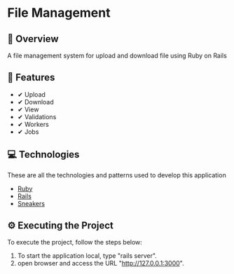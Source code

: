 <h1> 
  File Management
</h1>

## 📌 Overview
A file management system for upload and download file using Ruby on Rails

## 🧾 Features
<ul>
	<li>✔ Upload</li>
	<li>✔ Download</li>
  <li>✔ View</li>
  <li>✔ Validations</li>
  <li>✔ Workers</li>
  <li>✔ Jobs</li>
</ul>


## 💻 Technologies
These are all the technologies and patterns used to develop this application
- [Ruby](https://www.ruby-lang.org/)
- [Rails](https://rubyonrails.org/)
- [Sneakers](https://jondot.github.io/sneakers/)

## ⚙️ Executing the Project
To execute the project, follow the steps below:
1. To start the application local, type "rails server".
2. open browser and access the URL "http://127.0.0.1:3000".
